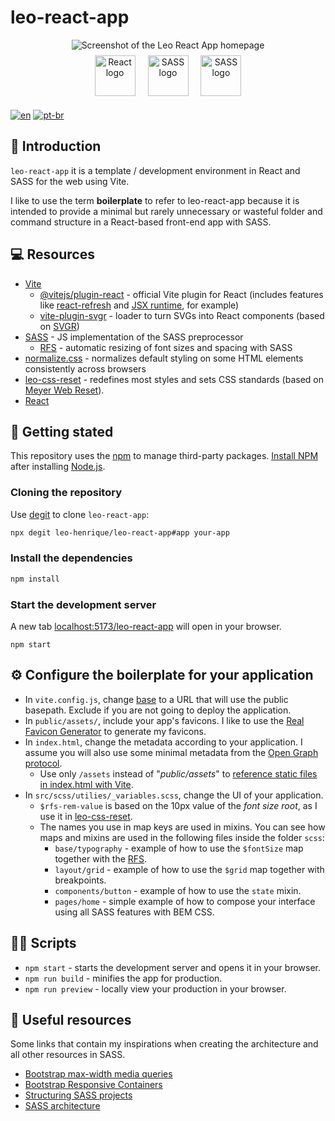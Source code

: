 # leo-react-app

<div align="center">
	<img src="https://user-images.githubusercontent.com/72027449/212686494-3c9d878f-c269-4520-aa61-649a2d94f691.gif"
	alt="Screenshot of the Leo React App homepage" />
</div>

<div align="center">
	<a href="https://pt-br.reactjs.org/"
	target="_blank"
	rel="external referrer noopener"
	style="display: inline-block; padding: 8px">
		<img src="https://cdn.jsdelivr.net/gh/devicons/devicon/icons/react/react-original.svg"
		alt="React logo"
		width="65" />
	</a>
	<a href="https://vitejs.dev"
	target="_blank"
	rel="external referrer noopener"
	style="display: inline-block; padding: 8px">
		<img src="https://vitejs.dev/logo.svg"
		alt="SASS logo"
		width="65" />         
	</a>
	<a href="https://sass-lang.com/"
	target="_blank"
	rel="external referrer noopener"
	style="display: inline-block; padding: 8px">
        <img src="https://cdn.jsdelivr.net/gh/devicons/devicon/icons/sass/sass-original.svg"
		alt="SASS logo"
		width="65" />
	</a>
</div>

[![en](https://img.shields.io/badge/lang-en-red.svg)](https://github.com/Leo-Henrique/leo-react-app/blob/main/README.md)
[![pt-br](https://img.shields.io/badge/lang-pt--br-green.svg)](https://github.com/Leo-Henrique/leo-react-app/blob/main/README-pt-BR.md)

## 🔎 Introduction

`leo-react-app` it is a template / development environment in React and SASS for the web using Vite.

I like to use the term **boilerplate** to refer to leo-react-app because it is intended to provide a minimal but rarely unnecessary or wasteful folder and command structure in a React-based front-end app with SASS.

## 💻 Resources

* [Vite](https://vitejs.dev/)
	* [@vitejs/plugin-react](https://github.com/vitejs/vite-plugin-react/tree/main/packages/plugin-react) - official Vite plugin for React (includes features like [react-refresh](https://www.npmjs.com/package/react-refresh) and [JSX runtime](https://github.com/alloc/vite-react-jsx#faq), for example)
	* [vite-plugin-svgr](https://github.com/pd4d10/vite-plugin-svgr) - loader to turn SVGs into React components (based on [SVGR](https://react-svgr.com/))
* [SASS](https://www.npmjs.com/package/sass) - JS implementation of the SASS preprocessor
	* [RFS](https://github.com/twbs/rfs#readme) - automatic resizing of font sizes and spacing with SASS
* [normalize.css](https://github.com/necolas/normalize.css) - normalizes default styling on some HTML elements consistently across browsers
* [leo-css-reset](https://github.com/Leo-Henrique/leo-css-reset) - redefines most styles and sets CSS standards (based on [Meyer Web Reset](https://meyerweb.com/eric/tools/css/reset/)).
* [React](https://pt-br.reactjs.org/) 

## 🚀 Getting stated

This repository uses the [npm](https://www.npmjs.com/) to manage third-party packages. [Install NPM](https://docs.npmjs.com/downloading-and-installing-node-js-and-npm) after installing [Node.js](https://nodejs.org/pt-br/).

### Cloning the repository

Use [degit](https://github.com/Rich-Harris/degit) to clone `leo-react-app`:

```bash
npx degit leo-henrique/leo-react-app#app your-app
```

### Install the dependencies

```bash
npm install
```

### Start the development server

A new tab [localhost:5173/leo-react-app](http://localhost:5173/leo-react-app) will open in your browser.

```
npm start
```

## ⚙️ Configure the boilerplate for your application

* In `vite.config.js`, change [base](https://vitejs.dev/config/shared-options.html#base) to a URL that will use the public basepath. Exclude if you are not going to deploy the application.
* In `public/assets/`, include your app's favicons. I like to use the [Real Favicon Generator](https://realfavicongenerator.net/) to generate my favicons.
* In `index.html`, change the metadata according to your application. I assume you will also use some minimal metadata from the [Open Graph protocol](https://ogp.me/).
	* Use only `/assets` instead of "*public/assets*" to [reference static files in index.html with Vite](https://vitejs.dev/guide/assets.html#the-public-directory).
* In `src/scss/utilies/_variables.scss`, change the UI of your application.
	* `$rfs-rem-value` is based on the 10px value of the *font size root*, as I use it in [leo-css-reset](https://github.com/Leo-Henrique/leo-css-reset).
	* The names you use in map keys are used in mixins. You can see how maps and mixins are used in the following files inside the folder `scss`:
		* `base/typography` - example of how to use the `$fontSize` map together with the [RFS](https://github.com/twbs/rfs#readme).
		* `layout/grid` - example of how to use the `$grid` map together with breakpoints.
		* `components/button` - example of how to use the `state` mixin.
		* `pages/home` - simple example of how to compose your interface using all SASS features with BEM CSS.

## 👨‍💻 Scripts 

* `npm start` - starts the development server and opens it in your browser.
* `npm run build` - minifies the app for production.
* `npm run preview` - locally view your production in your browser.

## 🔗 Useful resources

Some links that contain my inspirations when creating the architecture and all other resources in SASS.

* [Bootstrap max-width media queries](https://getbootstrap.com/docs/5.3/layout/breakpoints/#max-width)
* [Bootstrap Responsive Containers](https://getbootstrap.com/docs/5.3/layout/containers/#responsive-containers)
* [Structuring SASS projects](https://itnext.io/structuring-your-sass-projects-c8d41fa55ed4)
* [SASS architecture](https://gist.github.com/AdamMarsden/7b85e8d5bdb5bef969a0)